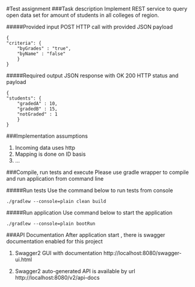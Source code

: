 #Test assignment
###Task description
Implement REST service to query open data set for amount of students in all colleges of region.

#####Provided input
POST HTTP call with provided JSON payload
```aidl
{
"criteria": {
    "byGrades" : "true",
    "byName" : "false"
    }
}
```
#####Required output 
JSON response with OK 200 HTTP status and payload
```aidl
{
"students": {
    "gradedA" : 10,
    "gradedB" : 15,
    "notGraded" : 1
    }
}
```
###Implementation assumptions
1. Incoming data uses http
2. Mapping is done on ID basis
3. ...

###Compile, run tests and execute
Please use gradle wrapper to compile and run application from command line 

#####Run tests
Use the command below to run tests from console
```aidl
./gradlew --console=plain clean build
```   

#####Run application
Use command below to start the application
```aidl
./gradlew --console=plain bootRun
```

###API Documentation
After application start , there is swagger documentation enabled for this project

1. Swagger2 GUI with documentation http://localhost:8080/swagger-ui.html

2. Swagger2 auto-generated API is available by url http://localhost:8080/v2/api-docs